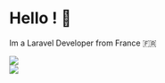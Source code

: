 # Hello ! 👋

Im a Laravel Developer from France 🇫🇷

<div style="display: flex; flex-direction: column;">
    <a href="https://github.com/anuraghazra/github-readme-stats">
      <img align="center" src="https://github-readme-stats.vercel.app/api?username=hugomayo7&theme=github_dark" />
    </a>
    <a href="https://github.com/anuraghazra/convoychat">
      <img align="center" src="https://github-readme-stats.vercel.app/api/top-langs/?username=hugomayo7&layout=compact&theme=github_dark" />
    </a>
</div>
